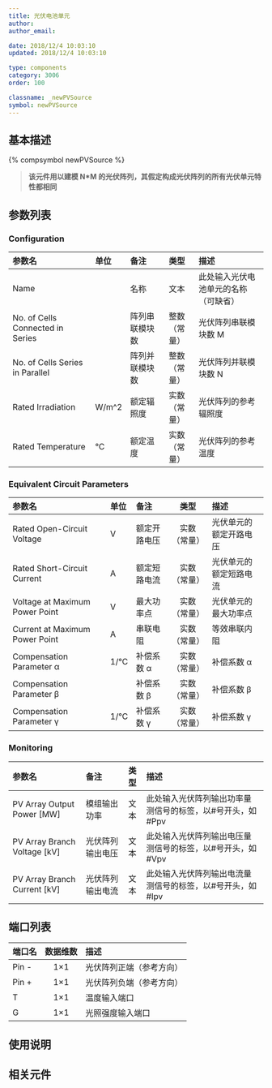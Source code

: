 ```yaml
---
title: 光伏电池单元
author:
author_email:

date: 2018/12/4 10:03:10
updated: 2018/12/4 10:03:10

type: components
category: 3006
order: 100

classname: _newPVSource
symbol: newPVSource
---
```


## 基本描述

{% compsymbol newPVSource %}

> **该元件用以建模 N\*M 的光伏阵列，其假定构成光伏阵列的所有光伏单元特性都相同**

## 参数列表

### Configuration

| 参数名                           | 单位  | 备注           |     类型     | 描述                                 |
| :------------------------------- | :---- | :------------- | :----------: | :----------------------------------- |
| Name                             |       | 名称           |     文本     | 此处输入光伏电池单元的名称（可缺省） |
| No. of Cells Connected in Series |       | 阵列串联模块数 | 整数（常量） | 光伏阵列串联模块数 M                 |
| No. of Cells Series in Parallel  |       | 阵列并联模块数 | 整数（常量） | 光伏阵列并联模块数 N                 |
| Rated Irradiation                | W/m^2 | 额定辐照度     | 实数（常量） | 光伏阵列的参考辐照度                 |
| Rated Temperature                | °C    | 额定温度       | 实数（常量） | 光伏阵列的参考温度                   |

### Equivalent Circuit Parameters

| 参数名                         | 单位 | 备注         |     类型     | 描述                   |
| :----------------------------- | :--- | :----------- | :----------: | :--------------------- |
| Rated Open-Circuit Voltage     | V    | 额定开路电压 | 实数（常量） | 光伏单元的额定开路电压 |
| Rated Short-Circuit Current    | A    | 额定短路电流 | 实数（常量） | 光伏单元的额定短路电流 |
| Voltage at Maximum Power Point | V    | 最大功率点   | 实数（常量） | 光伏单元的最大功率点   |
| Current at Maximum Power Point | A    | 串联电阻     | 实数（常量） | 等效串联内阻           |
| Compensation Parameter α       | 1/℃  | 补偿系数 α   | 实数（常量） | 补偿系数 α             |
| Compensation Parameter β       |      | 补偿系数 β   | 实数（常量） | 补偿系数 β             |
| Compensation Parameter γ       | 1/℃  | 补偿系数 γ   | 实数（常量） | 补偿系数 γ             |

### Monitoring

| 参数名                         | 备注             | 类型 | 描述                                                      |
| :----------------------------- | :--------------- | :--: | :-------------------------------------------------------- |
| PV Array Output Power \[MW\]   | 模组输出功率     | 文本 | 此处输入光伏阵列输出功率量测信号的标签，以#号开头，如#Ppv |
| PV Array Branch Voltage \[kV\] | 光伏阵列输出电压 | 文本 | 此处输入光伏阵列输出电压量测信号的标签，以#号开头，如#Vpv |
| PV Array Branch Current \[kV\] | 光伏阵列输出电流 | 文本 | 此处输入光伏阵列输出电流量测信号的标签，以#号开头，如#Ipv |

## 端口列表

| 端口名 | 数据维数 | 描述                     |
| :----- | :------: | :----------------------- |
| Pin -  |   1×1    | 光伏阵列正端（参考方向） |
| Pin +  |   1×1    | 光伏阵列负端（参考方向） |
| T      |   1×1    | 温度输入端口             |
| G      |   1×1    | 光照强度输入端口         |

## 使用说明

## 相关元件

